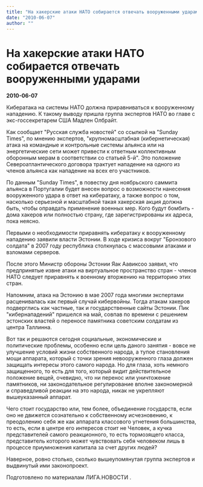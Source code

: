 ```yaml
---
title: "На хакерские атаки НАТО собирается отвечать вооруженными ударами"
date: "2010-06-07"
author: ""
---
```


# На хакерские атаки НАТО собирается отвечать вооруженными ударами

**2010-06-07** 

Кибератака на системы НАТО должна приравниваться к вооруженному нападению. К такому выводу пришла группа экспертов НАТО во главе с экс-госсекретарем США Мадлен Олбрайт.

Как сообщает "Русская служба новостей" со ссылкой на "Sunday Times", по мнению экспертов, "крупномасштабная (кибернетическая) атака на командные и контрольные системы альянса или на энергетические сети может привести к ответным коллективным оборонным мерам в соответствии со статьей 5-й". Это положение Североатлантического договора трактует нападение на одного из членов альянса как нападение на всех его участников.

По данным "Sunday Times", в повестку дня ноябрьского саммита альянса в Португалии будет внесен вопрос о возможности нанесения вооруженного удара в ответ на кибератаку, а также вопрос о том, насколько серьезной и масштабной такая хакерская акция должна быть, чтобы оправдать применение военных мер. Кого будут бомбить - дома хакеров или полностью страну, где зарегистрированы их адреса, пока неясно.

Первыми о необходимости приравнять кибератаку к вооруженному нападению заявили власти Эстонии. В ходе кризиса вокруг "Бронзового солдата" в 2007 году республика столкнулась с массовыми атаками и взломами серверов.

После этого Министр обороны Эстонии Яак Аавиксоо заявил, что предпринятые извне атаки на виртуальное пространство стран - членов НАТО следует приравнять к военному вторжению на территорию этих стран.

Напомним, атака на Эстонию в мае 2007 года многими экспертами расценивалась как первый случай кибервойны. Тогда атакам хакеров подверглись как частные, так и государственные сайты Эстонии. Пик "кибернападений" пришелся на май, совпав по времени с решением эстонских властей о переносе памятника советским солдатам из центра Таллинна.

Вот так и решаются сегодня социальные, экономические и политические проблемы, особенно если цель даного занятия - вовсе не улучшение условий жизни собственного народа, а тупое становления мощи аппарата, который с точки зрения невооруженного глаза должен защищать интересы этого самого народа. Но для глаза, хоть немного защищенного, то есть для того, который видит действительное положение вещей, очевидно, что ни перенос или уничтожение памятников, ни законодательное регулирование вполне закономерной и справедливой реакции на это народа, никак не укрепляют вышеуказанный аппарат.

Чего стоит государство или, тем более, объединение государств, если оно не движется сознательно к собственному исчезновению, к преодолению себя же как аппарата классового угнетения большинства, то есть, если в центре его интересов стоит не Человек, а  кучка представителей самого реакционного, то есть тормозящего класса, представитель которого может чувствовать себя человеком лишь в процессе приумножения капитала за счет других людей?

Наверное, ровно столько, сколько вышеупомянутая группа экспертов и выдвинутый ими законопроект.

Подготовлено по материалам ЛИГА.НОВОСТИ .
